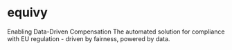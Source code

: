 # equivy
 Enabling Data-Driven Compensation The automated solution for compliance with EU regulation - driven by fairness, powered by data.
